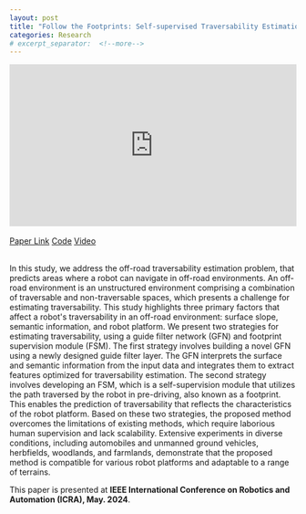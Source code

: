 ```yaml
---
layout: post
title: "Follow the Footprints: Self-supervised Traversability Estimation for Off-road Vehicle Navigation based on Geometric and Visual Cues"
categories: Research
# excerpt_separator:  <!--more-->
---
```


<div align="center">
    <div style="position: relative; padding-bottom: 56.25%; height: 0;">
        <iframe 
        src="https://www.youtube.com/embed/zZ7iKr001Z4" 
        frameborder="0" 
        allow="accelerometer; autoplay; encrypted-media; gyroscope; picture-in-picture" 
        allowfullscreen
        style="position: absolute; width: 100%; height: 100%; left: 0; top: 0;"></iframe>
    </div>
</div>

<br>

<div class="icon-container">
    <span class="link-with-icon">
        <i data-feather="paperclip"></i>
        <a href="https://arxiv.org/abs/2402.15363" target="_blank">Paper Link</a>
    </span> 
    <span class="link-with-icon">
        <i data-feather="github"></i>
        <a href="https://github.com/yurimjeon1892/FtFoot.git" target="_blank">Code</a>
    </span> 
    <span class="link-with-icon">
        <i data-feather="youtube"></i>
        <a href="https://youtu.be/zZ7iKr001Z4" target="_blank">Video</a>
    </span>    
</div>

<br>


In this study, we address the off-road traversability estimation problem, that predicts areas where a robot can navigate in off-road environments. An off-road environment is an unstructured environment comprising a combination of traversable and non-traversable spaces, which presents a challenge for estimating traversability. This study highlights three primary factors that affect a robot's traversability in an off-road environment: surface slope, semantic information, and robot platform. We present two strategies for estimating traversability, using a guide filter network (GFN) and footprint supervision module (FSM). The first strategy involves building a novel GFN using a newly designed guide filter layer. The GFN interprets the surface and semantic information from the input data and integrates them to extract features optimized for traversability estimation. The second strategy involves developing an FSM, which is a self-supervision module that utilizes the path traversed by the robot in pre-driving, also known as a footprint. This enables the prediction of traversability that reflects the characteristics of the robot platform. Based on these two strategies, the proposed method overcomes the limitations of existing methods, which require laborious human supervision and lack scalability. Extensive experiments in diverse conditions, including automobiles and unmanned ground vehicles, herbfields, woodlands, and farmlands, demonstrate that the proposed method is compatible for various robot platforms and adaptable to a range of terrains.


This paper is presented at **IEEE International Conference on Robotics and Automation (ICRA), May. 2024**. 
